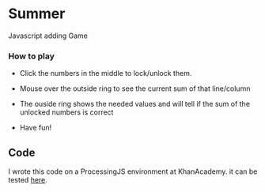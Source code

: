 # Summer
Javascript adding Game

### How to play

- Click the numbers in the middle to lock/unlock them.

- Mouse over the outside ring to see the current sum of that line/column

- The ouside ring shows the needed values and
will tell if the sum of the unlocked numbers is correct


- Have fun!

## Code
I wrote this code on a ProcessingJS environment at KhanAcademy.
it can be tested [here](https://www.khanacademy.org/computer-programming/summer/6352408344199168).